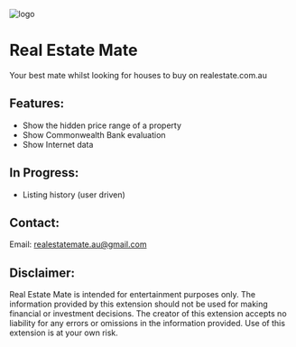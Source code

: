 ![logo](public/logo/logo-128.png)

# Real Estate Mate

Your best mate whilst looking for houses to buy on realestate.com.au

## Features:

- Show the hidden price range of a property
- Show Commonwealth Bank evaluation
- Show Internet data

## In Progress:

- Listing history (user driven)

## Contact:

Email: [realestatemate.au@gmail.com](mailto:realestatemate.au@gmail.com)

## Disclaimer:

Real Estate Mate is intended for entertainment purposes only. The information provided by this extension should not be used for making financial or investment decisions. The creator of this extension accepts no liability for any errors or omissions in the information provided. Use of this extension is at your own risk.
